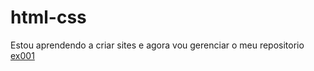 # html-css


Estou aprendendo a criar sites e agora vou gerenciar o meu repositorio 
[ex001](html-css/execicios/modulo01/ex001/)
